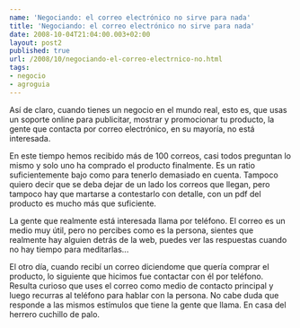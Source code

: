 ```yaml
---
name: 'Negociando: el correo electrónico no sirve para nada'
title: 'Negociando: el correo electrónico no sirve para nada'
date: 2008-10-04T21:04:00.003+02:00
layout: post2
published: true
url: /2008/10/negociando-el-correo-electrnico-no.html
tags: 
- negocio
- agroguia
---
```


Así de claro, cuando tienes un negocio en el mundo real, esto es, que usas un soporte online para publicitar, mostrar y promocionar tu producto, la gente que contacta por correo electrónico, en su mayoría, no está interesada.  
  
En este tiempo hemos recibido más de 100 correos, casi todos preguntan lo mismo y solo uno ha comprado el producto finalmente. Es un ratio suficientemente bajo como para tenerlo demasiado en cuenta. Tampoco quiero decir que se deba dejar de un lado los correos que llegan, pero tampoco hay que martarse a contestarlo con detalle, con un pdf del producto es mucho más que suficiente.  
  
La gente que realmente está interesada llama por teléfono. El correo es un medio muy útil, pero no percibes como es la persona, sientes que realmente hay alguien detrás de la web, puedes ver las respuestas cuando no hay tiempo para meditarlas...  
  
El otro día, cuando recibí un correo diciendome que quería comprar el producto, lo siguiente que hicimos fue contactar con él por teléfono. Resulta curioso que uses el correo como medio de contacto principal y luego recurras al teléfono para hablar con la persona. No cabe duda que responde a las mismos estímulos que tiene la gente que llama. En casa del herrero cuchillo de palo.